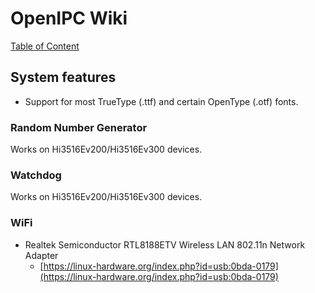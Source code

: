 # OpenIPC Wiki
[Table of Content](../README.md)

System features
---------------

* Support for most TrueType (.ttf) and certain OpenType (.otf) fonts.

### Random Number Generator

Works on Hi3516Ev200/Hi3516Ev300 devices.

### Watchdog

Works on Hi3516Ev200/Hi3516Ev300 devices.

### WiFi

* Realtek Semiconductor RTL8188ETV Wireless LAN 802.11n Network Adapter
  * [https://linux-hardware.org/index.php?id=usb:0bda-0179](https://linux-hardware.org/index.php?id=usb:0bda-0179)
